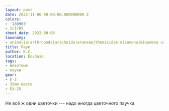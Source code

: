 ```yaml
---
layout: post
date: 2022-11-06 00:00:00.000000000 Z
colors:
- '130903'
- 1c1705
shoot_date: 2022-08-08
taxonomy:
- animalia|arthropoda|arachnida|araneae|thomisidae|misumena|misumena vatia
title: Паук
author: К.С.
location: Ёльбаза
tags:
- животные
- пауки
gear:
- E-3
- 35mm macro
- EX-25
---
```

Не всё ж одни цветочки --- надо иногда цветочного паучка.

